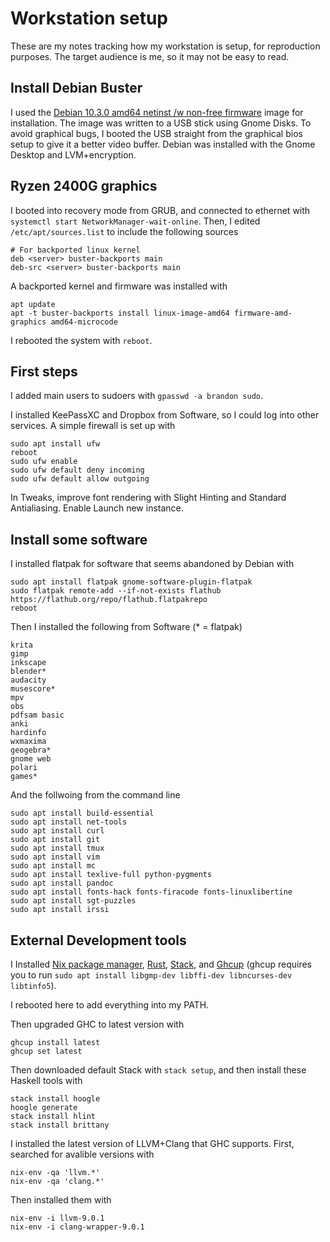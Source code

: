 # Workstation setup

These are my notes tracking how my workstation is setup, for reproduction purposes. The target audience is me, so it may not be easy to read.

## Install Debian Buster

I used the [Debian 10.3.0 amd64 netinst /w non-free firmware](https://cdimage.debian.org/cdimage/unofficial/non-free/cd-including-firmware/10.3.0+nonfree/amd64/iso-cd/) image for installation. The image was written to a USB stick using Gnome Disks. To avoid graphical bugs, I booted the USB straight from the graphical bios setup to give it a better video buffer. Debian was installed with the Gnome Desktop and LVM+encryption.

## Ryzen 2400G graphics

I booted into recovery mode from GRUB, and connected to ethernet with `systemctl start NetworkManager-wait-online`. Then, I edited `/etc/apt/sources.list` to include the following sources

```
# For backported linux kernel
deb <server> buster-backports main
deb-src <server> buster-backports main
```

A backported kernel and firmware was installed with

```
apt update
apt -t buster-backports install linux-image-amd64 firmware-amd-graphics amd64-microcode
```

I rebooted the system with `reboot`.

## First steps

I added main users to sudoers with `gpasswd -a brandon sudo`.

I installed KeePassXC and Dropbox from Software, so I could log into other services. A simple firewall is set up with

```
sudo apt install ufw
reboot
sudo ufw enable
sudo ufw default deny incoming
sudo ufw default allow outgoing
```

In Tweaks, improve font rendering with Slight Hinting and Standard Antialiasing. Enable Launch new instance.

## Install some software

I installed flatpak for software that seems abandoned by Debian with

```
sudo apt install flatpak gnome-software-plugin-flatpak
sudo flatpak remote-add --if-not-exists flathub https://flathub.org/repo/flathub.flatpakrepo
reboot
```

Then I installed the following from Software (\* = flatpak)

```
krita
gimp
inkscape
blender*
audacity
musescore*
mpv
obs
pdfsam basic
anki
hardinfo
wxmaxima
geogebra*
gnome web
polari
games*
```

And the follwoing from the command line

```
sudo apt install build-essential
sudo apt install net-tools
sudo apt install curl
sudo apt install git
sudo apt install tmux
sudo apt install vim
sudo apt install mc
sudo apt install texlive-full python-pygments
sudo apt install pandoc
sudo apt install fonts-hack fonts-firacode fonts-linuxlibertine
sudo apt install sgt-puzzles
sudo apt install irssi
```

## External Development tools

I Installed [Nix package manager](https://nixos.org/nix/), [Rust](https://rustup.rs/), [Stack](https://haskellstack.org), and [Ghcup](https://haskell.org/ghcup/) (ghcup requires you to run `sudo apt install libgmp-dev libffi-dev libncurses-dev libtinfo5`).

I rebooted here to add everything into my PATH.

Then upgraded GHC to latest version with

```
ghcup install latest
ghcup set latest
```

Then downloaded default Stack with `stack setup`, and then install these Haskell tools with

```
stack install hoogle
hoogle generate
stack install hlint
stack install brittany
```

I installed the latest version of LLVM+Clang that GHC supports. First, searched for avalible versions with

```
nix-env -qa 'llvm.*'
nix-env -qa 'clang.*'
```

Then installed them with

```
nix-env -i llvm-9.0.1
nix-env -i clang-wrapper-9.0.1
```
